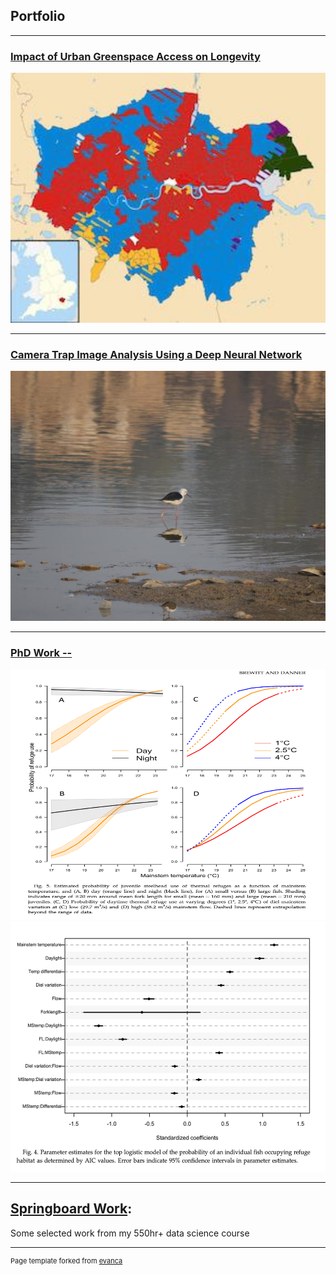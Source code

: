 ## Portfolio

---

### [Impact of Urban Greenspace Access on Longevity](https://github.com/KimSB80/Predicting-Longevity-Using-Urban-Greenspace-)
<img width="600" height="400" src="images/GreenspaceProject.jpg?raw=true"/>

---
### [Camera Trap Image Analysis Using a Deep Neural Network](https://github.com/KimSB80/Wildlife-Image-Processing)
<img width="600" height="400" src="images/WildlifeImaging.jpg?raw=true"/>

---
### [PhD Work -- ](http://example.com/)
<img width="600" height="400" src="images/PhDwork1.png?raw=true"/>
<img width="600" height="400" src="images/PhDwork2.png?raw=true"/>

---
## [Springboard Work](https://github.com/KimSB80/Springboard-Case-Studies):
Some selected work from my 550hr+ data science course



---
<p style="font-size:11px">Page template forked from <a href="https://github.com/evanca/quick-portfolio">evanca</a></p>
<!-- Remove above link if you don't want to attibute -->
